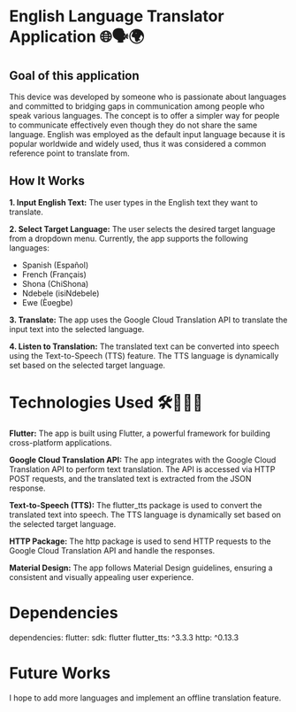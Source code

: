 # English Language Translator Application 🌐🗣️🌍

## Goal of this application
This device was developed by someone who is passionate about languages and committed to bridging gaps in communication among people who speak various languages. The concept is to offer a simpler way for people to communicate effectively even though they do not share the same language. English was employed as the default input language because it is popular worldwide and widely used, thus it was considered a common reference point to translate from.

## How It Works
**1. Input English Text:** The user types in the English text they want to translate.

**2. Select Target Language:** The user selects the desired target language from a dropdown menu. Currently, the app supports the following languages:
  - Spanish (Español)
  - French (Français)
  - Shona (ChiShona)
  - Ndebele (isiNdebele)
  - Ewe (Èʋegbe)

**3. Translate:** The app uses the Google Cloud Translation API to translate the input text into the selected language.

**4. Listen to Translation:** The translated text can be converted into speech using the Text-to-Speech (TTS) feature. The TTS language is dynamically set based on the selected target language.

# Technologies Used 🛠️👩🏻‍💻

**Flutter:**
The app is built using Flutter, a powerful framework for building cross-platform applications.

**Google Cloud Translation API:**
The app integrates with the Google Cloud Translation API to perform text translation. The API is accessed via HTTP POST requests, and the translated text is extracted from the JSON response.

**Text-to-Speech (TTS):**
The flutter_tts package is used to convert the translated text into speech. The TTS language is dynamically set based on the selected target language.

**HTTP Package:**
The http package is used to send HTTP requests to the Google Cloud Translation API and handle the responses.

**Material Design:**
The app follows Material Design guidelines, ensuring a consistent and visually appealing user experience.

# Dependencies
dependencies:
  flutter:
    sdk: flutter
  flutter_tts: ^3.3.3
  http: ^0.13.3

# Future Works
I hope to add more languages and implement an offline translation feature. 
